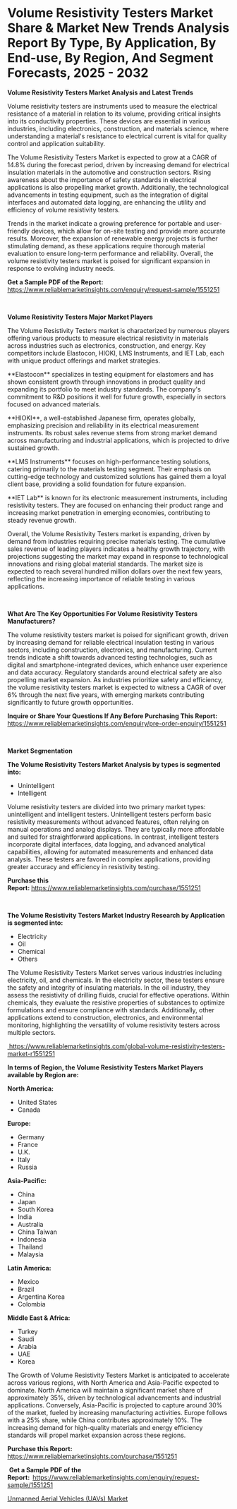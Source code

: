 <p><h1>Volume Resistivity Testers Market Share & Market New Trends Analysis Report By Type, By Application, By End-use, By Region, And Segment Forecasts, 2025 - 2032</h1></p><p><strong>Volume Resistivity Testers Market Analysis and Latest Trends</strong></p>
<p><p>Volume resistivity testers are instruments used to measure the electrical resistance of a material in relation to its volume, providing critical insights into its conductivity properties. These devices are essential in various industries, including electronics, construction, and materials science, where understanding a material's resistance to electrical current is vital for quality control and application suitability.</p><p>The Volume Resistivity Testers Market is expected to grow at a CAGR of 14.8% during the forecast period, driven by increasing demand for electrical insulation materials in the automotive and construction sectors. Rising awareness about the importance of safety standards in electrical applications is also propelling market growth. Additionally, the technological advancements in testing equipment, such as the integration of digital interfaces and automated data logging, are enhancing the utility and efficiency of volume resistivity testers.</p><p>Trends in the market indicate a growing preference for portable and user-friendly devices, which allow for on-site testing and provide more accurate results. Moreover, the expansion of renewable energy projects is further stimulating demand, as these applications require thorough material evaluation to ensure long-term performance and reliability. Overall, the volume resistivity testers market is poised for significant expansion in response to evolving industry needs.</p></p>
<p><strong>Get a Sample PDF of the Report:&nbsp;</strong> <a href="https://www.reliablemarketinsights.com/enquiry/request-sample/1551251?utm_campaign=2981&utm_medium=2&utm_source=Github&utm_content=ia&utm_term=11042025&utm_id=volume-resistivity-testers">https://www.reliablemarketinsights.com/enquiry/request-sample/1551251</a></p>
<p>&nbsp;</p>
<p><strong>Volume Resistivity Testers Major Market Players</strong></p>
<p><p>The Volume Resistivity Testers market is characterized by numerous players offering various products to measure electrical resistivity in materials across industries such as electronics, construction, and energy. Key competitors include Elastocon, HIOKI, LMS Instruments, and IET Lab, each with unique product offerings and market strategies.</p><p>**Elastocon** specializes in testing equipment for elastomers and has shown consistent growth through innovations in product quality and expanding its portfolio to meet industry standards. The company's commitment to R&D positions it well for future growth, especially in sectors focused on advanced materials.</p><p>**HIOKI**, a well-established Japanese firm, operates globally, emphasizing precision and reliability in its electrical measurement instruments. Its robust sales revenue stems from strong market demand across manufacturing and industrial applications, which is projected to drive sustained growth.</p><p>**LMS Instruments** focuses on high-performance testing solutions, catering primarily to the materials testing segment. Their emphasis on cutting-edge technology and customized solutions has gained them a loyal client base, providing a solid foundation for future expansion.</p><p>**IET Lab** is known for its electronic measurement instruments, including resistivity testers. They are focused on enhancing their product range and increasing market penetration in emerging economies, contributing to steady revenue growth.</p><p>Overall, the Volume Resistivity Testers market is expanding, driven by demand from industries requiring precise materials testing. The cumulative sales revenue of leading players indicates a healthy growth trajectory, with projections suggesting the market may expand in response to technological innovations and rising global material standards. The market size is expected to reach several hundred million dollars over the next few years, reflecting the increasing importance of reliable testing in various applications.</p></p>
<p>&nbsp;</p>
<p><strong>What Are The Key Opportunities For Volume Resistivity Testers Manufacturers?</strong></p>
<p><p>The volume resistivity testers market is poised for significant growth, driven by increasing demand for reliable electrical insulation testing in various sectors, including construction, electronics, and manufacturing. Current trends indicate a shift towards advanced testing technologies, such as digital and smartphone-integrated devices, which enhance user experience and data accuracy. Regulatory standards around electrical safety are also propelling market expansion. As industries prioritize safety and efficiency, the volume resistivity testers market is expected to witness a CAGR of over 6% through the next five years, with emerging markets contributing significantly to future growth opportunities.</p></p>
<p><strong>Inquire or Share Your Questions If Any Before Purchasing This Report:</strong> <a href="https://www.reliablemarketinsights.com/enquiry/pre-order-enquiry/1551251?utm_campaign=2981&utm_medium=2&utm_source=Github&utm_content=ia&utm_term=11042025&utm_id=volume-resistivity-testers">https://www.reliablemarketinsights.com/enquiry/pre-order-enquiry/1551251</a></p>
<p>&nbsp;</p>
<p><strong>Market Segmentation</strong></p>
<p><strong>The Volume Resistivity Testers Market Analysis by types is segmented into:</strong></p>
<p><ul><li>Unintelligent</li><li>Intelligent</li></ul></p>
<p><p>Volume resistivity testers are divided into two primary market types: unintelligent and intelligent testers. Unintelligent testers perform basic resistivity measurements without advanced features, often relying on manual operations and analog displays. They are typically more affordable and suited for straightforward applications. In contrast, intelligent testers incorporate digital interfaces, data logging, and advanced analytical capabilities, allowing for automated measurements and enhanced data analysis. These testers are favored in complex applications, providing greater accuracy and efficiency in resistivity testing.</p></p>
<p><strong>Purchase this Report:&nbsp;</strong><a href="https://www.reliablemarketinsights.com/purchase/1551251?utm_campaign=2981&utm_medium=2&utm_source=Github&utm_content=ia&utm_term=11042025&utm_id=volume-resistivity-testers">https://www.reliablemarketinsights.com/purchase/1551251</a></p>
<p>&nbsp;</p>
<p><strong>The Volume Resistivity Testers Market Industry Research by Application is segmented into:</strong></p>
<p><ul><li>Electricity</li><li>Oil</li><li>Chemical</li><li>Others</li></ul></p>
<p><p>The Volume Resistivity Testers Market serves various industries including electricity, oil, and chemicals. In the electricity sector, these testers ensure the safety and integrity of insulating materials. In the oil industry, they assess the resistivity of drilling fluids, crucial for effective operations. Within chemicals, they evaluate the resistive properties of substances to optimize formulations and ensure compliance with standards. Additionally, other applications extend to construction, electronics, and environmental monitoring, highlighting the versatility of volume resistivity testers across multiple sectors.</p></p>
<p><a href="https://www.reliablemarketinsights.com/global-volume-resistivity-testers-market-r1551251?utm_campaign=2981&utm_medium=2&utm_source=Github&utm_content=ia&utm_term=11042025&utm_id=volume-resistivity-testers">&nbsp;https://www.reliablemarketinsights.com/global-volume-resistivity-testers-market-r1551251</a></p>
<p><strong>In terms of Region, the Volume Resistivity Testers Market Players available by Region are:</strong></p>
<p>
    <p> <strong> North America: </strong>
        <ul>
            <li>United States</li>
            <li>Canada</li>
        </ul>
        </p> 
    <p> <strong> Europe: </strong>
        <ul>
            <li>Germany</li>
            <li>France</li>
            <li>U.K.</li>
            <li>Italy</li>
            <li>Russia</li>
        </ul>
        </p> 
    <p> <strong> Asia-Pacific: </strong>
        <ul>
            <li>China</li>
            <li>Japan</li>
            <li>South Korea</li>
            <li>India</li>
            <li>Australia</li>
            <li>China Taiwan</li>
            <li>Indonesia</li>
            <li>Thailand</li>
            <li>Malaysia</li>
        </ul>
        </p> 
    <p> <strong> Latin America: </strong>
        <ul>
            <li>Mexico</li>
            <li>Brazil</li>
            <li>Argentina Korea</li>
            <li>Colombia</li>
        </ul>
        </p> 
    <p> <strong> Middle East & Africa: </strong>
        <ul>
            <li>Turkey</li>
            <li>Saudi</li>
            <li>Arabia</li>
            <li>UAE</li>
            <li>Korea</li>
        </ul>
    </p>
    </p>
<p><p>The Growth of Volume Resistivity Testers Market is anticipated to accelerate across various regions, with North America and Asia-Pacific expected to dominate. North America will maintain a significant market share of approximately 35%, driven by technological advancements and industrial applications. Conversely, Asia-Pacific is projected to capture around 30% of the market, fueled by increasing manufacturing activities. Europe follows with a 25% share, while China contributes approximately 10%. The increasing demand for high-quality materials and energy efficiency standards will propel market expansion across these regions.</p></p>
<p><strong>Purchase this Report: </strong><a href="https://www.reliablemarketinsights.com/purchase/1551251?utm_campaign=2981&utm_medium=2&utm_source=Github&utm_content=ia&utm_term=11042025&utm_id=volume-resistivity-testers">https://www.reliablemarketinsights.com/purchase/1551251</a></p>
<p>&nbsp;<strong>Get a Sample PDF of the Report:&nbsp;&nbsp;</strong><a href="https://www.reliablemarketinsights.com/enquiry/request-sample/1551251?utm_campaign=2981&utm_medium=2&utm_source=Github&utm_content=ia&utm_term=11042025&utm_id=volume-resistivity-testers">https://www.reliablemarketinsights.com/enquiry/request-sample/1551251</a></p>
<p><strong></strong></p>
<p><p><a href="https://github.com/ujanoandryvw/Market-Research-Report-List-1/blob/main/unmanned-aerial-vehicles-uavs-market.md?utm_campaign=2981&utm_medium=2&utm_source=Github&utm_content=ia&utm_term=11042025&utm_id=volume-resistivity-testers">Unmanned Aerial Vehicles (UAVs) Market</a></p></p>